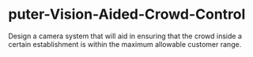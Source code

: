 # puter-Vision-Aided-Crowd-Control
Design a camera system that will aid in ensuring that the crowd inside a certain establishment is within the maximum allowable customer range.
